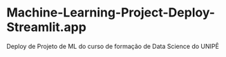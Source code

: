 # Machine-Learning-Project-Deploy-Streamlit.app
Deploy de Projeto de ML do curso de formação de Data Science do UNIPÊ
